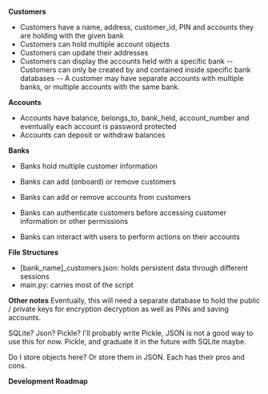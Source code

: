 **Customers**
- Customers have a name, address, customer_id, PIN and accounts they are holding with the given bank
- Customers can hold multiple account objects
- Customers can update their addresses
- Customers can display the accounts held with a specific bank
-- Customers can only be created by and contained inside specific bank databases
-- A customer may have separate accounts with multiple banks, or multiple accounts with the same bank.

**Accounts**
- Accounts have balance, belongs_to, bank_held, account_number and eventually each account is password protected
- Accounts can deposit or withdraw balances

**Banks**
- Banks hold multiple customer information

- Banks can add (onboard) or remove customers
- Banks can add or remove accounts from customers
- Banks can authenticate customers before accessing customer information or other permissions
- Banks can interact with users to perform actions on their accounts

**File Structures**
- [bank_name]_customers.json: holds persistent data through different sessions
- main.py: carries most of the script




**Other notes**
Eventually, this will need a separate database to hold the public / private keys for encryption decryption as well as PINs and saving accounts.

SQLite? Json? Pickle?
I'll probably write Pickle, JSON is not a good way to use this for now.
Pickle, and graduate it in the future with SQLite maybe.

Do I store objects here? Or store them in JSON.
Each has their pros and cons.


**Development Roadmap**

